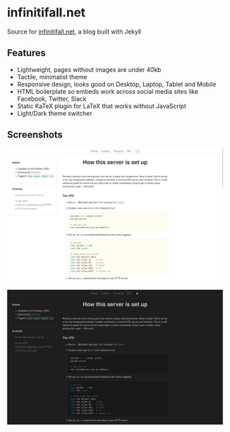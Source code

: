 # infinitifall.net

Source for [infinitifall.net](https://infinitifall.net/), a blog built with Jekyll

## Features

- Lightweight, pages without images are under 40kb
- Tactile, minimalist theme
- Responsive design, looks good on Desktop, Laptop, Tablet and Mobile
- HTML boilerplate so embeds work across social media sites like Facebook, Twitter, Slack
- Static KaTeX plugin for LaTeX that works without JavaScript
- Light/Dark theme switcher


## Screenshots

![Light theme screenshot](assets/images/light.jpeg)

![Dark theme screenshot](assets/images/dark.jpeg)